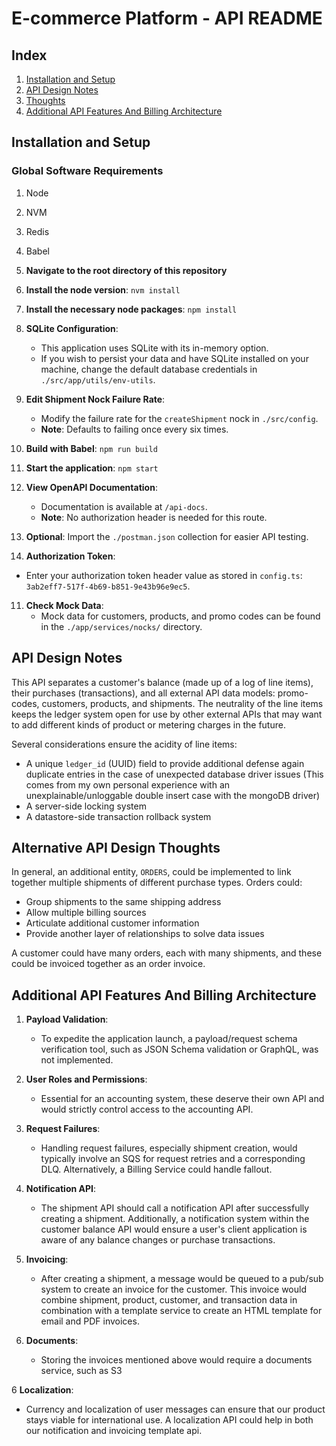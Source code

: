 # E-commerce Platform - API README

## Index
1. [Installation and Setup](#installation-and-setup)
2. [API Design Notes](#api-design-notes)
3. [Thoughts](#alternative-api-design-thoughts)
4. [Additional API Features And Billing Architecture](#additional-api-features-not-present)

## Installation and Setup

### Global Software Requirements
1. Node
2. NVM
3. Redis
4. Babel

1. **Navigate to the root directory of this repository**
2. **Install the node version**: `nvm install`
3. **Install the necessary node packages**: `npm install`
4. **SQLite Configuration**:
   - This application uses SQLite with its in-memory option.
   - If you wish to persist your data and have SQLite installed on your machine, change the default database credentials in `./src/app/utils/env-utils`.
5. **Edit Shipment Nock Failure Rate**:
   - Modify the failure rate for the `createShipment` nock in `./src/config`.
   - **Note**: Defaults to failing once every six times.
6. **Build with Babel**: `npm run build`
7. **Start the application**: `npm start`
8. **View OpenAPI Documentation**:
   - Documentation is available at `/api-docs`.
   - **Note**: No authorization header is needed for this route.
9. **Optional**: Import the `./postman.json` collection for easier API testing.
10. **Authorization Token**:
   - Enter your authorization token header value as stored in `config.ts`: `3ab2eff7-517f-4b69-b851-9e43b96e9ec5`.
11. **Check Mock Data**:
    - Mock data for customers, products, and promo codes can be found in the `./app/services/nocks/` directory.

## API Design Notes

This API separates a customer's balance (made up of a log of line items), their purchases (transactions), and all external API data models: promo-codes, customers, products, and shipments. The neutrality of the line items keeps the ledger system open for use by other external APIs that may want to add different kinds of product or metering charges in the future.

Several considerations ensure the acidity of line items:
- A unique `ledger_id` (UUID) field to provide additional defense again duplicate entries in the case of unexpected database driver issues (This comes from my own personal experience with an unexplainable/unloggable double insert case with the mongoDB driver)
- A server-side locking system
- A datastore-side transaction rollback system

## Alternative API Design Thoughts

In general, an additional entity, `ORDERS`, could be implemented to link together multiple shipments of different purchase types. Orders could:
- Group shipments to the same shipping address
- Allow multiple billing sources
- Articulate additional customer information
- Provide another layer of relationships to solve data issues

A customer could have many orders, each with many shipments, and these could be invoiced together as an order invoice.

## Additional API Features And Billing Architecture

1. **Payload Validation**:
   - To expedite the application launch, a payload/request schema verification tool, such as JSON Schema validation or GraphQL, was not implemented.

2. **User Roles and Permissions**:
   - Essential for an accounting system, these deserve their own API and would strictly control access to the accounting API.

3. **Request Failures**:
   - Handling request failures, especially shipment creation, would typically involve an SQS for request retries and a corresponding DLQ. Alternatively, a Billing Service could handle fallout.

4. **Notification API**:
   - The shipment API should call a notification API after successfully creating a shipment. Additionally, a notification system within the customer balance API would ensure a user's client application is aware of any balance changes or purchase transactions.

5. **Invoicing**:
   - After creating a shipment, a message would be queued to a pub/sub system to create an invoice for the customer. This invoice would combine shipment, product, customer, and transaction data in combination with a template service to create an HTML template for email and PDF invoices.

6. **Documents**:
   - Storing the invoices mentioned above would require a documents service, such as S3

6 **Localization**:
   - Currency and localization of user messages can ensure that our product stays viable for international use. A localization API could help in both our notification and invoicing template api.